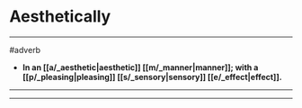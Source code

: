 # Aesthetically
---
#adverb
- **In an [[a/_aesthetic|aesthetic]] [[m/_manner|manner]]; with a [[p/_pleasing|pleasing]] [[s/_sensory|sensory]] [[e/_effect|effect]].**
---
---
